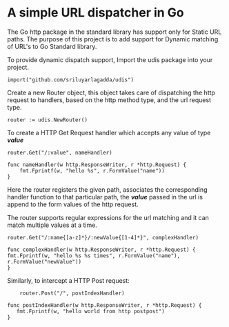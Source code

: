 A simple URL dispatcher in Go
================================

The Go http package in the standard library has support only for Static URL paths. The purpose of this project is to add support for Dynamic matching of URL's to Go Standard library.


To provide dynamic dispatch support, Import the udis package into your project.


    import("github.com/sriluyarlagadda/udis")



Create a new Router object, this object takes care of dispatching the http request to handlers, based on the http method type, and the url request type.

    router := udis.NewRouter()
    

To create a HTTP Get Request handler which accepts any value of type ***value***

    router.Get("/:value", nameHandler)
    
    func nameHandler(w http.ResponseWriter, r *http.Request) {
	    fmt.Fprintf(w, "hello %s", r.FormValue("name"))
    }
    
Here the router registers the given path, associates the corresponding handler function to that particular path, the ***value*** passed in the url is append to the form values of the http request.

The router supports regular expressions for the url matching and it can match multiple values at a time.

    router.Get("/:name{[a-z]*}/:newValue{[1-4]*}", complexHandler)
    
    func complexHandler(w http.ResponseWriter, r *http.Request) {
	fmt.Fprintf(w, "hello %s %s times", r.FormValue("name"), r.FormValue("newValue"))
    }
    
Similarly, to intercept a HTTP Post request:

    	router.Post("/", postIndexHandler)
    	
    func postIndexHandler(w http.ResponseWriter, r *http.Request) {
       fmt.Fprintf(w, "hello world from http postpost")
    }


